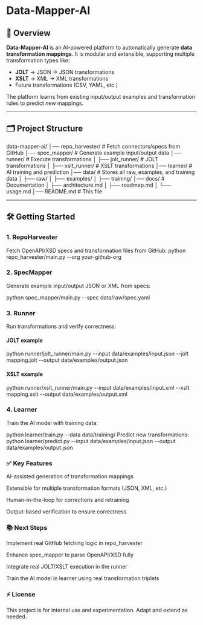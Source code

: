 # Data-Mapper-AI

## 🚀 Overview
**Data-Mapper-AI** is an AI-powered platform to automatically generate **data transformation mappings**. It is modular and extensible, supporting multiple transformation types like:

- **JOLT** → JSON → JSON transformations
- **XSLT** → XML → XML transformations
- Future transformations (CSV, YAML, etc.)

The platform learns from existing input/output examples and transformation rules to predict new mappings.

---

## 🗂️ Project Structure
data-mapper-ai/
│── repo_harvester/ # Fetch connectors/specs from GitHub
│── spec_mapper/ # Generate example input/output data
│── runner/ # Execute transformations
│ ├── jolt_runner/ # JOLT transformations
│ ├── xslt_runner/ # XSLT transformations
│── learner/ # AI training and prediction
│── data/ # Stores all raw, examples, and training data
│ ├── raw/
│ ├── examples/
│ ├── training/
│── docs/ # Documentation
│ ├── architecture.md
│ ├── roadmap.md
│ └── usage.md
│── README.md # This file

---

## 🛠️ Getting Started

### 1. RepoHarvester
Fetch OpenAPI/XSD specs and transformation files from GitHub:
python repo_harvester/main.py --org your-github-org

### 2. SpecMapper
Generate example input/output JSON or XML from specs:

python spec_mapper/main.py --spec data/raw/spec.yaml
### 3. Runner
Run transformations and verify correctness:

#### JOLT example
python runner/jolt_runner/main.py --input data/examples/input.json --jolt mapping.jolt --output data/examples/output.json

#### XSLT example
python runner/xslt_runner/main.py --input data/examples/input.xml --xslt mapping.xslt --output data/examples/output.xml
### 4. Learner
Train the AI model with training data:

python learner/train.py --data data/training/
Predict new transformations:
python learner/predict.py --input data/examples/input.json --output data/examples/output.json

### ✅ Key Features
AI-assisted generation of transformation mappings

Extensible for multiple transformation formats (JSON, XML, etc.)

Human-in-the-loop for corrections and retraining

Output-based verification to ensure correctness

### 📚 Next Steps
Implement real GitHub fetching logic in repo_harvester

Enhance spec_mapper to parse OpenAPI/XSD fully

Integrate real JOLT/XSLT execution in the runner

Train the AI model in learner using real transformation triplets

### ⚡ License
This project is for internal use and experimentation. Adapt and extend as needed.
